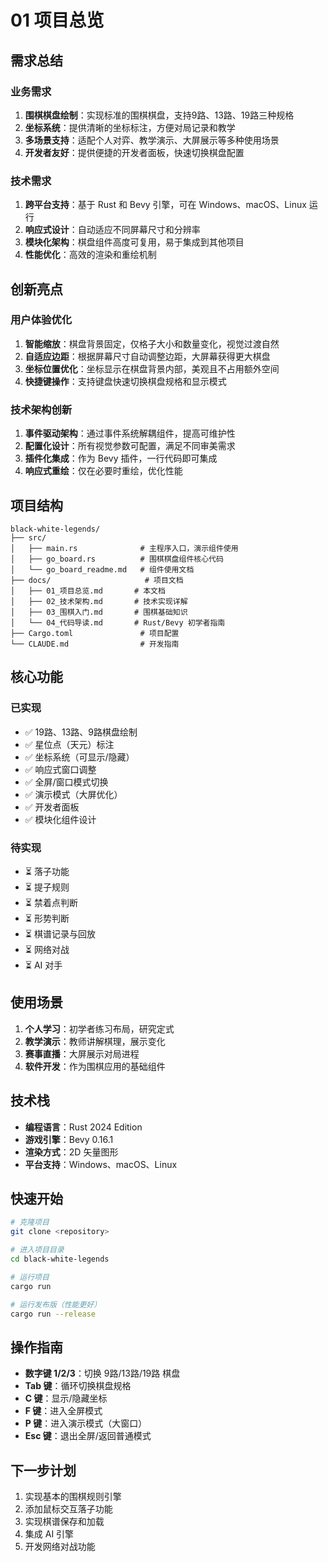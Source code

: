 # 01 项目总览

## 需求总结

### 业务需求
1. **围棋棋盘绘制**：实现标准的围棋棋盘，支持9路、13路、19路三种规格
2. **坐标系统**：提供清晰的坐标标注，方便对局记录和教学
3. **多场景支持**：适配个人对弈、教学演示、大屏展示等多种使用场景
4. **开发者友好**：提供便捷的开发者面板，快速切换棋盘配置

### 技术需求
1. **跨平台支持**：基于 Rust 和 Bevy 引擎，可在 Windows、macOS、Linux 运行
2. **响应式设计**：自动适应不同屏幕尺寸和分辨率
3. **模块化架构**：棋盘组件高度可复用，易于集成到其他项目
4. **性能优化**：高效的渲染和重绘机制

## 创新亮点

### 用户体验优化
1. **智能缩放**：棋盘背景固定，仅格子大小和数量变化，视觉过渡自然
2. **自适应边距**：根据屏幕尺寸自动调整边距，大屏幕获得更大棋盘
3. **坐标位置优化**：坐标显示在棋盘背景内部，美观且不占用额外空间
4. **快捷键操作**：支持键盘快速切换棋盘规格和显示模式

### 技术架构创新
1. **事件驱动架构**：通过事件系统解耦组件，提高可维护性
2. **配置化设计**：所有视觉参数可配置，满足不同审美需求
3. **插件化集成**：作为 Bevy 插件，一行代码即可集成
4. **响应式重绘**：仅在必要时重绘，优化性能

## 项目结构

```
black-white-legends/
├── src/
│   ├── main.rs              # 主程序入口，演示组件使用
│   ├── go_board.rs          # 围棋棋盘组件核心代码
│   └── go_board_readme.md   # 组件使用文档
├── docs/                     # 项目文档
│   ├── 01_项目总览.md       # 本文档
│   ├── 02_技术架构.md       # 技术实现详解
│   ├── 03_围棋入门.md       # 围棋基础知识
│   └── 04_代码导读.md       # Rust/Bevy 初学者指南
├── Cargo.toml               # 项目配置
└── CLAUDE.md                # 开发指南

```

## 核心功能

### 已实现
- ✅ 19路、13路、9路棋盘绘制
- ✅ 星位点（天元）标注
- ✅ 坐标系统（可显示/隐藏）
- ✅ 响应式窗口调整
- ✅ 全屏/窗口模式切换
- ✅ 演示模式（大屏优化）
- ✅ 开发者面板
- ✅ 模块化组件设计

### 待实现
- ⏳ 落子功能
- ⏳ 提子规则
- ⏳ 禁着点判断
- ⏳ 形势判断
- ⏳ 棋谱记录与回放
- ⏳ 网络对战
- ⏳ AI 对手

## 使用场景

1. **个人学习**：初学者练习布局，研究定式
2. **教学演示**：教师讲解棋理，展示变化
3. **赛事直播**：大屏展示对局进程
4. **软件开发**：作为围棋应用的基础组件

## 技术栈

- **编程语言**：Rust 2024 Edition
- **游戏引擎**：Bevy 0.16.1
- **渲染方式**：2D 矢量图形
- **平台支持**：Windows、macOS、Linux

## 快速开始

```bash
# 克隆项目
git clone <repository>

# 进入项目目录
cd black-white-legends

# 运行项目
cargo run

# 运行发布版（性能更好）
cargo run --release
```

## 操作指南

- **数字键 1/2/3**：切换 9路/13路/19路 棋盘
- **Tab 键**：循环切换棋盘规格
- **C 键**：显示/隐藏坐标
- **F 键**：进入全屏模式
- **P 键**：进入演示模式（大窗口）
- **Esc 键**：退出全屏/返回普通模式

## 下一步计划

1. 实现基本的围棋规则引擎
2. 添加鼠标交互落子功能
3. 实现棋谱保存和加载
4. 集成 AI 引擎
5. 开发网络对战功能